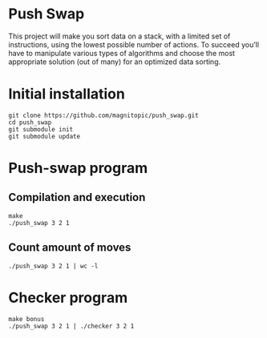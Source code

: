 # Push Swap

This project will make you sort data on a stack, with a limited set of instructions, using the lowest possible number of actions. To succeed you’ll have to manipulate various types of algorithms and choose the most appropriate solution (out of many) for an optimized data sorting.

# Initial installation
```
git clone https://github.com/magnitopic/push_swap.git
cd push_swap
git submodule init
git submodule update
```

# Push-swap program

## Compilation and execution
```
make
./push_swap 3 2 1
```

## Count amount of moves

```
./push_swap 3 2 1 | wc -l
```

# Checker program

```
make bonus
./push_swap 3 2 1 | ./checker 3 2 1
```